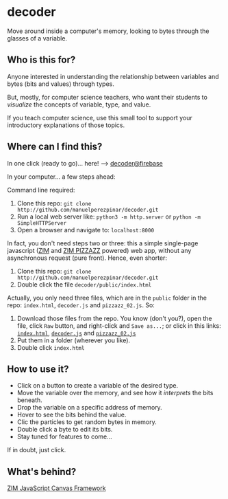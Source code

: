 # decoder

Move around inside a computer's memory, looking to bytes through the glasses of a variable.

## Who is this for?

Anyone interested in understanding the relationship between variables and bytes (bits and values) through types.

But, mostly, for computer science teachers, who want their students to *visualize* the concepts of variable, type, and value.

If you teach computer science, use this small tool to support your introductory explanations of those topics.

## Where can I find this?

In one click (ready to go)... here! --> [decoder@firebase](https://decoder-3e9ea.web.app/)

In your computer... a few steps ahead:

Command line required:

1. Clone this repo: `git clone http://github.com/manuelperezpinar/decoder.git`
2. Run a local web server like: `python3 -m http.server` or `python -m SimpleHTTPServer`
3. Open a browser and navigate to: `localhost:8000`

In fact, you don't need steps two or three: this a simple single-page javascript ([ZIM](https://zimjs.com/index.html) and [ZIM PIZZAZZ](https://zimjs.org/cdn/pizzazz_02.js) powered) web app, without any asynchronous request (pure front). Hence, even shorter:

1. Clone this repo: `git clone http://github.com/manuelperezpinar/decoder.git`
2. Double click the file `decoder/public/index.html`

Actually, you only need three files, which are in the `public` folder in the repo: `index.html`, `decoder.js` and `pizzazz_02.js`. So:

1. Download those files from the repo. You know (don't you?), open the file, click `Raw` button, and right-click and `Save as...`; or click in this links: [`index.html`](https://raw.githubusercontent.com/manuelperezpinar/decoder/master/public/index.html), [`decoder.js`](https://raw.githubusercontent.com/manuelperezpinar/decoder/master/public/decoder.js) and [`pizzazz_02.js`](https://raw.githubusercontent.com/manuelperezpinar/decoder/master/public/pizzazz_02.js)
2. Put them in a folder (wherever you like).
3. Double click `index.html`


## How to use it?

- Click on a button to create a variable of the desired type. 
- Move the variable over the memory, and see how it *interprets* the bits beneath. 
- Drop the variable on a specific address of memory.
- Hover to see the bits behind the value.
- Clic the particles to get random bytes in memory.
- Double click a byte to edit its bits.
- Stay tuned for features to come...

If in doubt, just click.

## What's behind?

[ZIM JavaScript Canvas Framework](https://zimjs.com/index.html)